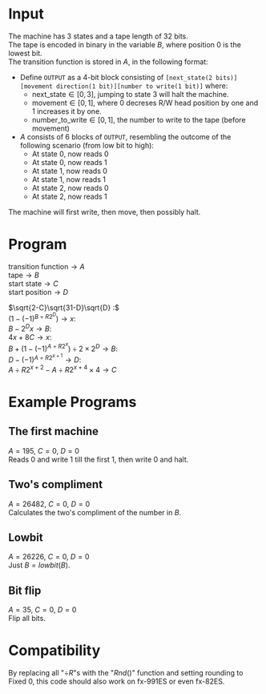 <!--title:Turing Machine for CASIO fx-991CNX-->
<!--description: -->
<!--creationDate: 20201215-->

# Input
The machine has 3 states and a tape length of 32 bits.  
The tape is encoded in binary in the variable $B$, where position 0 is the lowest bit.  
The transition function is stored in $A$, in the following format:  
- Define `OUTPUT` as a 4-bit block consisting of `[next_state(2 bits)][movement direction(1 bit)][number to write(1 bit)]` where:
  - $\text{next_state} \in [0,3]$, jumping to state 3 will halt the machine.
  - $\text{movement} \in [0,1]$, where 0 decreses R/W head position by one and 1 increases it by one.
  - $\text{number_to_write} \in [0,1]$, the number to write to the tape (before movement)
- $A$ consists of 6 blocks of `OUTPUT`, resembling the outcome of the following scenario (from low bit to high):
  - At state 0, now reads 0
  - At state 0, now reads 1
  - At state 1, now reads 0
  - At state 1, now reads 1
  - At state 2, now reads 0
  - At state 2, now reads 1

The machine will first write, then move, then possibly halt.

# Program
$\text{transition function} \rightarrow A$  
$\text{tape} \rightarrow B$  
$\text{start state} \rightarrow C$  
$\text{start position} \rightarrow D$  

$\sqrt{2-C}\sqrt{31-D}\sqrt{D} :$  
$(1-(-1)^{B\div R 2^D}) \rightarrow x :$  
$B-2^Dx \rightarrow B :$  
$4x+8C \rightarrow x :$  
$B+(1-(-1)^{A\div R 2^x})\div2\times2^D \rightarrow B :$  
$D-(-1)^{A\div R 2^{x+1}} \rightarrow D :$  
$A\div R 2^{x+2}-A\div R2^{x+4}\times4 \rightarrow C$

# Example Programs

## The first machine
$A=195$, $C=0$, $D=0$  
Reads 0 and write 1 till the first 1, then write 0 and halt.

## Two's compliment
$A=26482$, $C=0$, $D=0$  
Calculates the two's compliment of the number in $B$.

## Lowbit
$A=26226$, $C=0$, $D=0$  
Just $B=lowbit(B)$.

## Bit flip
$A=35$, $C=0$, $D=0$  
Flip all bits.

# Compatibility
By replacing all "$\div R$"s with the "$Rnd()$" function and setting rounding to Fixed 0, this code should also work on fx-991ES or even fx-82ES.